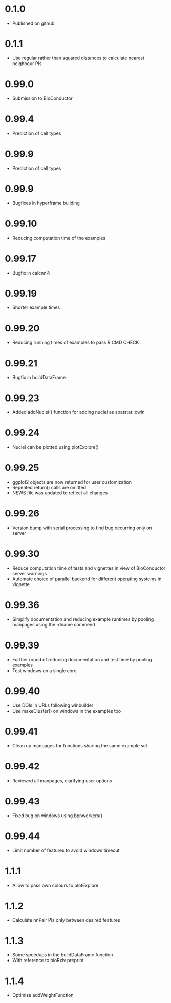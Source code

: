 
# 0.1.0

- Published on github

# 0.1.1

- Use regular rather than squared distances to calculate nearest
  neighbour PIs

# 0.99.0

- Submission to BioConductor

# 0.99.4

- Prediction of cell types

# 0.99.9

- Prediction of cell types

# 0.99.9

- Bugfixes in hyperframe building

# 0.99.10

- Reducing computation time of the examples

# 0.99.17

- Bugfix in calcnnPi

# 0.99.19

- Shorter example times

# 0.99.20

- Reducing running times of examples to pass R CMD CHECK

# 0.99.21

- Bugfix in buildDataFrame

# 0.99.23

- Added addNuclei() function for adding nuclei as spatstat::owin

# 0.99.24

- Nuclei can be plotted using plotExplore()

# 0.99.25

- ggplot2 objects are now returned for user customization
- Repeated return() calls are omitted
- NEWS file was updated to reflect all changes

# 0.99.26

- Version bump with serial processing to find bug occurring only on
  server

# 0.99.30

- Reduce computation time of tests and vignettes in view of BioConductor
  server warnings
- Automate choice of parallel backend for different operating systems in
  vignette

# 0.99.36

- Simplify documentation and reducing example runtimes by pooling
  manpages using the rdname commend

# 0.99.39

- Further round of reducing documentation and test time by pooling
  examples
- Test windows on a single core

# 0.99.40

- Use DOIs in URLs following winbuilder
- Use makeCluster() on windows in the examples too

# 0.99.41

- Clean up manpages for functions sharing the same example set

# 0.99.42

- Reviewed all manpages, clarifying user options

# 0.99.43

- Fixed bug on windows using bpnworkers()

# 0.99.44

- Limit number of features to avoid windows timeout

# 1.1.1

- Allow to pass own colours to plotExplore

# 1.1.2

- Calculate nnPair PIs only between desired features

# 1.1.3

- Some speedups in the buildDataFrame function
- With reference to bioRxiv preprint

# 1.1.4

- Optimize addWeightFunction
